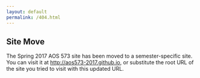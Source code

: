 ```yaml
---
layout: default
permalink: /404.html
---
```


## Site Move

The Spring 2017 AOS 573 site has been moved to a semester-specific site. You can visit it at <a href="http://aos573-2017.github.io">http://aos573-2017.github.io</a>, or substitute the root URL of the site you tried to visit with this updated URL.

